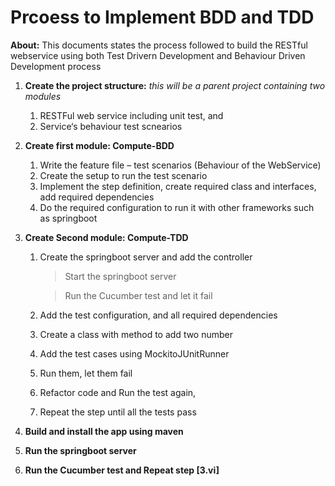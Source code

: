 # Prcoess to Implement BDD and TDD
**About:** This documents states the process followed to build the RESTful webservice using both Test Drivern Development and Behaviour Driven Development process

1. **Create the project structure:**
*this will be a parent project containing two modules*

    1. RESTFul web service including unit test, and 
    2. Service‘s behaviour test scnearios

2. **Create first module: Compute-BDD**

    1. Write the feature file – test scenarios (Behaviour of the WebService)
    2. Create the setup to run the test scenario 
    3. Implement the step definition, create required class and interfaces, add required dependencies
    4. Do the required configuration to run it with other frameworks such as springboot


3. **Create Second module: Compute-TDD**

    1. Create the springboot server and add the controller
        > Start the springboot server 
        
        > Run the Cucumber test and let it fail
    2. Add the test configuration, and all required dependencies
    3. Create a class with method to add two number 
    4. Add the test cases using MockitoJUnitRunner
    5. Run them, let them fail
    6. Refactor code and Run the test again,
    7. Repeat the step until all the tests pass


4. **Build and install the app using maven** 
5. **Run the springboot server**
6. **Run the Cucumber test and Repeat step [3.vi]**
